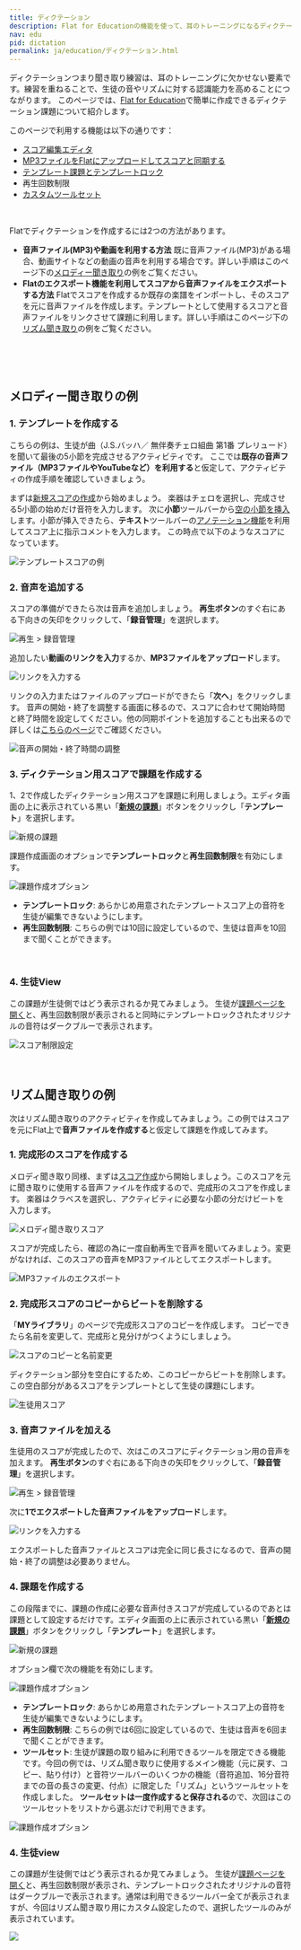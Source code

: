 ```yaml
---
title: ディクテーション
description: Flat for Educationの機能を使って、耳のトレーニングになるディクテーション課題を作成してみましょう。
nav: edu
pid: dictation
permalink: ja/education/ディクテーション.html
---
```


ディクテーションつまり聞き取り練習は、耳のトレーニングに欠かせない要素です。練習を重ねることで、生徒の音やリズムに対する認識能力を高めることにつながります。
このページでは、[Flat for Education](https://flat.io/edu)で簡単に作成できるディクテーション課題について紹介します。

このページで利用する機能は以下の通りです：

- [スコア編集エディタ](/help/ja/music-notation-software/)
- [MP3ファイルをFlatにアップロードしてスコアと同期する](/help/en/music-notation-software/synchronize-external-recording.html)
- [テンプレート課題とテンプレートロック](help/ja/education/テンプレート機能.html)
- 再生回数制限
- [カスタムツールセット](/help/ja/education/ツールセットの設定.html)
<br>


Flatでディクテーションを作成するには2つの方法があります。

- **音声ファイル(MP3)や動画を利用する方法**
既に音声ファイル(MP3)がある場合、動画サイトなどの動画の音声を利用する場合です。詳しい手順はこのページ下の[メロディー聞き取り](#melodic-dictation-example)の例をご覧ください。
- **Flatのエクスポート機能を利用してスコアから音声ファイルをエクスポートする方法**
Flatでスコアを作成するか既存の楽譜をインポートし、そのスコアを元に音声ファイルを作成します。テンプレートとして使用するスコアと音声ファイルをリンクさせて課題に利用します。詳しい手順はこのページ下の[リズム聞き取り](#rhythmic-dictation-example)の例をご覧ください。
<br>
<br>
<br>


## メロディー聞き取りの例

### 1. テンプレートを作成する

こちらの例は、生徒が曲（J.S.バッハ／ 無伴奏チェロ組曲 第1番 プレリュード）を聞いて最後の5小節を完成させるアクティビティです。
ここでは**既存の音声ファイル（MP3ファイルやYouTubeなど）を利用する**と仮定して、アクティビティの作成手順を確認していきましょう。

まずは[新規スコアの作成](/help/en/music-notation-software/create-your-first-music-score.html)から始めましょう。
楽器はチェロを選択し、完成させる5小節の始めだけ音符を入力します。
次に**小節**ツールバーから[空の小節を挿入](/help/en/music-notation-software/addmeasure.html)します。小節が挿入できたら、**テキスト**ツールバーの[アノテーション機能](/help/en/music-notation-software/annotation.html)を利用してスコア上に指示コメントを入力します。
この時点で以下のようなスコアになっています。 

![テンプレートスコアの例](/help/assets/img/edu-ja/dictation-score-bach.png)
<br>


### 2. 音声を追加する

スコアの準備ができたら次は音声を追加しましょう。
**再生ボタン**のすぐ右にある下向きの矢印をクリックして、「**録音管理**」を選択します。

![再生 > 録音管理](/help/assets/img/editor-ja/recording-ddn-add.png)

追加したい**動画のリンクを入力**するか、**MP3ファイルをアップロード**します。

![リンクを入力する](/help/assets/img/editor-ja/recording-link-add.png)

リンクの入力またはファイルのアップロードができたら「**次へ**」をクリックします。
音声の開始・終了を調整する画面に移るので、スコアに合わせて開始時間と終了時間を設定してください。他の同期ポイントを追加することも出来るので詳しくは[こちらのページ](/help/en/music-notation-software/synchronize-external-recording.html)でご確認ください。

![音声の開始・終了時間の調整](/help/assets/img/edu-ja/dictation-score-bach-sync.png)
<br>


### 3. ディクテーション用スコアで課題を作成する

1、2で作成したディクテーション用スコアを課題に利用しましょう。エディタ画面の上に表示されている黒い「[**新規の課題**](/help/en/education/assignments-activities.html)」ボタンをクリックし「**テンプレート**」を選択します。

![新規の課題](/help/assets/img/edu-ja/dictation-score-bach-new-assignment.png)

課題作成画面のオプションで**テンプレートロック**と**再生回数制限**を有効にします。

![課題作成オプション](/help/assets/img/edu-ja/dictation-lock-play-limit.png)

* **テンプレートロック**: あらかじめ用意されたテンプレートスコア上の音符を生徒が編集できないようにします。
* **再生回数制限**: こちらの例では10回に設定しているので、生徒は音声を10回まで聞くことができます。
<br>


### 4. 生徒View

この課題が生徒側ではどう表示されるか見てみましょう。
生徒が[課題ページを開く](http://127.0.0.1:4000/help/en/education/student-view.html#work-on-an-assignment)と、再生回数制限が表示されると同時にテンプレートロックされたオリジナルの音符はダークブルーで表示されます。

![スコア制限設定](/help/assets/img/edu-ja/dictation-score-bach-play-limit.png)
<br>
<br>
<br>


## リズム聞き取りの例

次はリズム聞き取りのアクティビティを作成してみましょう。この例ではスコアを元にFlat上で**音声ファイルを作成する**と仮定して課題を作成してみます。

### 1. 完成形のスコアを作成する

メロディ聞き取り同様、まずは[スコア作成](/help/ja/music-notation-software/スコアの作成.html)から開始しましょう。このスコアを元に聞き取りに使用する音声ファイルを作成するので、完成形のスコアを作成します。
楽器はクラベスを選択し、アクティビティに必要な小節の分だけビートを入力します。

![メロディ聞き取りスコア](/help/assets/img/edu-ja/dictation-score-rhythmic-full.png)

スコアが完成したら、確認の為に一度自動再生で音声を聞いてみましょう。変更がなければ、このスコアの音声をMP3ファイルとしてエクスポートします。

![MP3ファイルのエクスポート](/help/assets/img/edu-ja/dictation-score-rhythmic-export-mp3.png)
<br>


### 2. 完成形スコアのコピーからビートを削除する
「**MYライブラリ**」のページで完成形スコアのコピーを作成します。
コピーできたら名前を変更して、完成形と見分けがつくようにしましょう。

![スコアのコピーと名前変更](/help/assets/img/edu-ja/dictation-score-rhythmic-rename.gif)

ディクテーション部分を空白にするため、このコピーからビートを削除します。
この空白部分があるスコアをテンプレートとして生徒の課題にします。

![生徒用スコア](/help/assets/img/edu-ja/dictation-score-rhythmic-tocomplete.png)

### 3. 音声ファイルを加える

生徒用のスコアが完成したので、次はこのスコアにディクテーション用の音声を加えます。
**再生ボタン**のすぐ右にある下向きの矢印をクリックして、「**録音管理**」を選択します。

![再生 > 録音管理](/help/assets/img/editor-ja/recording-ddn-add.png)

次に**1でエクスポートした音声ファイルをアップロード**します。

![リンクを入力する](/help/assets/img/editor-ja/recording-link-add.png)

エクスポートした音声ファイルとスコアは完全に同じ長さになるので、音声の開始・終了の調整は必要ありません。
<br>


### 4. 課題を作成する

この段階までに、課題の作成に必要な音声付きスコアが完成しているのであとは課題として設定するだけです。エディタ画面の上に表示されている黒い「[**新規の課題**](/help/en/education/assignments-activities.html)」ボタンをクリックし「**テンプレート**」を選択します。

![新規の課題](/help/assets/img/edu-ja/dictation-score-bach-new-assignment.png)

オプション欄で次の機能を有効にします。

![課題作成オプション](/help/assets/img/edu-ja/dictation-lock-play-limit-toolset.png)

* **テンプレートロック**: あらかじめ用意されたテンプレートスコア上の音符を生徒が編集できないようにします。
* **再生回数制限**: こちらの例では6回に設定しているので、生徒は音声を6回まで聞くことができます。
* **ツールセット**: 生徒が課題の取り組みに利用できるツールを限定できる機能です。今回の例では、リズム聞き取りに使用するメイン機能（元に戻す、コピー、貼り付け）と音符ツールバーのいくつかの機能（音符追加、16分音符までの音の長さの変更、付点）に限定した「リズム」というツールセットを作成しました。
**ツールセットは一度作成すると保存される**ので、次回はこのツールセットをリストから選ぶだけで利用できます。

![課題作成オプション](/help/assets/img/edu-ja/dictation-score-rhythmic-toolset.png)

### 4. 生徒view

この課題が生徒側ではどう表示されるか見てみましょう。
生徒が[課題ページを開く](http://127.0.0.1:4000/help/en/education/student-view.html#work-on-an-assignment)と、再生回数制限が表示され、テンプレートロックされたオリジナルの音符はダークブルーで表示されます。通常は利用できるツールバー全てが表示されますが、今回はリズム聞き取り用にカスタム設定したので、選択したツールのみが表示されています。

![](/help/assets/img/edu-ja/dictation-score-rhythmic-student.png)